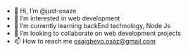 - 👋 Hi, I’m @just-osaze
- 👀 I’m interested in web development
- 🌱 I’m currently learning backEnd technology, Node Js
- 💞️ I’m looking to collaborate on web development projects
- 📫 How to reach me osaigbevo.osaz@gmail.com

<!---
just-osaze/just-osaze is a ✨ special ✨ repository because its `README.md` (this file) appears on your GitHub profile.
You can click the Preview link to take a look at your changes.
--->
